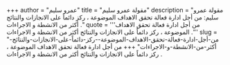 +++
author = "عمرو سليم"
title = "مقولة عمرو سليم"
description = "مقولة عمرو سليم: من أجل ادارة فعالة تحقق الاهداف الموضوعة ، ركز دائماً على الانجازات والنتائج أكثر من الانشطة و الاجراءات ."
quote = '''من أجل ادارة فعالة تحقق الاهداف الموضوعة ، ركز دائماً على الانجازات والنتائج أكثر من الانشطة و الاجراءات .'''
slug = "من-أجل-ادارة-فعالة-تحقق-الاهداف-الموضوعة--ركز-دائماً-على-الانجازات-والنتائج-أكثر-من-الانشطة-و-الاجراءات"
+++
من أجل ادارة فعالة تحقق الاهداف الموضوعة ، ركز دائماً على الانجازات والنتائج أكثر من الانشطة و الاجراءات .

